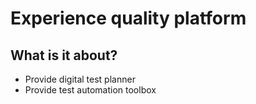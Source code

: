 # Experience quality platform


## What is it about?
- Provide digital test planner
- Provide test automation toolbox



